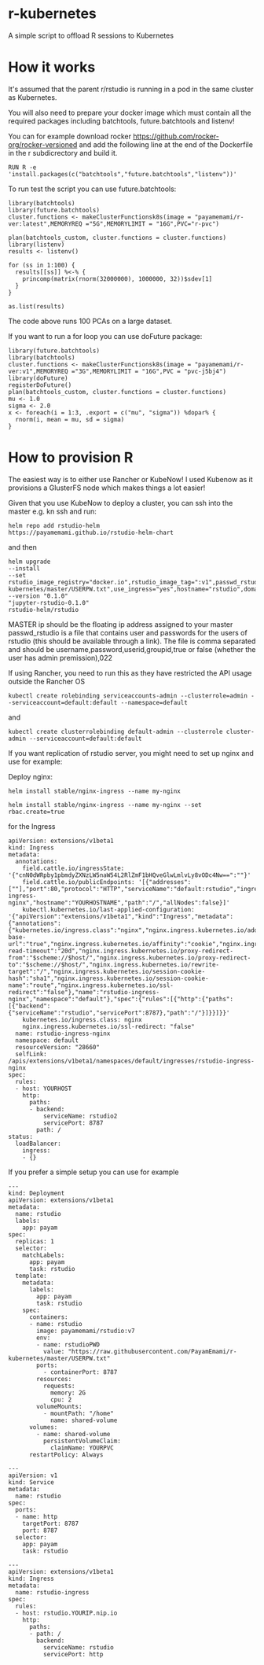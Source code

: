 # r-kubernetes
A simple script to offload R sessions to Kubernetes

# How it works
It's assumed that the parent r/rstudio is running in a pod in the same cluster as Kubernetes. 

You will also need to prepare your docker image which must contain all the required packages including batchtools, future.batchtools and listenv!

You can for example download rocker https://github.com/rocker-org/rocker-versioned and add the following line at the end of the Dockerfile in the r subdicrectory and build it.
```
RUN R -e 'install.packages(c("batchtools","future.batchtools","listenv"))'
```
To run test the script you can use future.batchtools:

```
library(batchtools)
library(future.batchtools)
cluster.functions <- makeClusterFunctionsk8s(image = "payamemami/r-ver:latest",MEMORYREQ ="5G",MEMORYLIMIT = "16G",PVC="r-pvc")

plan(batchtools_custom, cluster.functions = cluster.functions)
library(listenv)
results <- listenv()

for (ss in 1:100) {
  results[[ss]] %<-% {
    princomp(matrix(rnorm(32000000), 1000000, 32))$sdev[1]
  }
}

as.list(results)
```

The code above runs 100 PCAs on a large dataset. 

If you want to run a for loop you can use doFuture package:
```
library(future.batchtools)
library(batchtools)
cluster.functions <- makeClusterFunctionsk8s(image = "payamemami/r-ver:v1",MEMORYREQ ="3G",MEMORYLIMIT = "16G",PVC = "pvc-j5bj4")
library(doFuture)
registerDoFuture()
plan(batchtools_custom, cluster.functions = cluster.functions)
mu <- 1.0
sigma <- 2.0
x <- foreach(i = 1:3, .export = c("mu", "sigma")) %dopar% {
  rnorm(i, mean = mu, sd = sigma)
}
```
# How to provision R

The easiest way is to either use Rancher or KubeNow! I used Kubenow as it provisions a GlusterFS node which makes things a lot easier!

Given that you use KubeNow to deploy a cluster, you can ssh into the master e.g. kn ssh and run:

    helm repo add rstudio-helm
    https://payamemami.github.io/rstudio-helm-chart

and then 

    helm upgrade
    --install
    --set rstudio_image_registry="docker.io",rstudio_image_tag=":v1",passwd_rstudio="https://raw.githubusercontent.com/PayamEmami/r-kubernetes/master/USERPW.txt",use_ingress="yes",hostname="rstudio",domain="MASTERIP.nip.io",external_ingress_controller="yes",pvc_exists="yes",rstudio_pvc="yourPVC",rstudio_resource_req_cpu="2",rstudio_resource_req_memory="5G"
    --version "0.1.0"
    "jupyter-rstudio-0.1.0"
    rstudio-helm/rstudio


MASTER ip should be the floating ip address assigned to your master passwd_rstudio is a file that contains user and passwords for the users of rstudio (this should be available through a link). The file is comma separated and should be username,password,userid,groupid,true or false (whether the user has admin premission),022

If using Rancher, you need to run this as they have restricted the API usage outside the Rancher OS

```
kubectl create rolebinding serviceaccounts-admin --clusterrole=admin --serviceaccount=default:default --namespace=default
```

and
```
kubectl create clusterrolebinding default-admin --clusterrole cluster-admin --serviceaccount=default:default
```

If you want replication of rstudio server, you might need to set up nginx and use for example:

Deploy nginx:

```
helm install stable/nginx-ingress --name my-nginx

```


```
helm install stable/nginx-ingress --name my-nginx --set rbac.create=true

```
for the Ingress

```
apiVersion: extensions/v1beta1
kind: Ingress
metadata:
  annotations:
    field.cattle.io/ingressState: '{"cnN0dWRpby1pbmdyZXNzLW5naW54L2RlZmF1bHQveGlwLmlvLy8vODc4Nw==":""}'
    field.cattle.io/publicEndpoints: '[{"addresses":[""],"port":80,"protocol":"HTTP","serviceName":"default:rstudio","ingressName":"default:rstudio-ingress-nginx","hostname":"YOURHOSTNAME","path":"/","allNodes":false}]'
    kubectl.kubernetes.io/last-applied-configuration: '{"apiVersion":"extensions/v1beta1","kind":"Ingress","metadata":{"annotations":{"kubernetes.io/ingress.class":"nginx","nginx.ingress.kubernetes.io/add-base-url":"true","nginx.ingress.kubernetes.io/affinity":"cookie","nginx.ingress.kubernetes.io/proxy-read-timeout":"20d","nginx.ingress.kubernetes.io/proxy-redirect-from":"$scheme://$host/","nginx.ingress.kubernetes.io/proxy-redirect-to":"$scheme://$host/","nginx.ingress.kubernetes.io/rewrite-target":"/","nginx.ingress.kubernetes.io/session-cookie-hash":"sha1","nginx.ingress.kubernetes.io/session-cookie-name":"route","nginx.ingress.kubernetes.io/ssl-redirect":"false"},"name":"rstudio-ingress-nginx","namespace":"default"},"spec":{"rules":[{"http":{"paths":[{"backend":{"serviceName":"rstudio","servicePort":8787},"path":"/"}]}}]}}'
    kubernetes.io/ingress.class: nginx
    nginx.ingress.kubernetes.io/ssl-redirect: "false"
  name: rstudio-ingress-nginx
  namespace: default
  resourceVersion: "28660"
  selfLink: /apis/extensions/v1beta1/namespaces/default/ingresses/rstudio-ingress-nginx
spec:
  rules:
  - host: YOURHOST
    http:
      paths:
      - backend:
          serviceName: rstudio2
          servicePort: 8787
        path: /
status:
  loadBalancer:
    ingress:
    - {}
```

If you prefer a simple setup you can use for example 

```
---
kind: Deployment
apiVersion: extensions/v1beta1
metadata:
  name: rstudio
  labels:
    app: payam
spec:
  replicas: 1
  selector:
    matchLabels:
      app: payam
      task: rstudio
  template:
    metadata:
      labels:
        app: payam
        task: rstudio
    spec:
      containers:
      - name: rstudio
        image: payamemami/rstudio:v7
        env:
        - name: rstudioPWD
          value: "https://raw.githubusercontent.com/PayamEmami/r-kubernetes/master/USERPW.txt"
        ports:
          - containerPort: 8787
        resources:
          requests:
            memory: 2G
            cpu: 2
        volumeMounts:
          - mountPath: "/home"
            name: shared-volume
      volumes:
        - name: shared-volume
          persistentVolumeClaim:
            claimName: YOURPVC
      restartPolicy: Always
            
---
apiVersion: v1
kind: Service
metadata:
  name: rstudio
spec:
  ports:
  - name: http
    targetPort: 8787
    port: 8787
  selector:
    app: payam
    task: rstudio
    
---
apiVersion: extensions/v1beta1
kind: Ingress
metadata:
  name: rstudio-ingress
spec:
  rules:
  - host: rstudio.YOURIP.nip.io
    http:
      paths:
      - path: /
        backend:
          serviceName: rstudio
          servicePort: http
```
